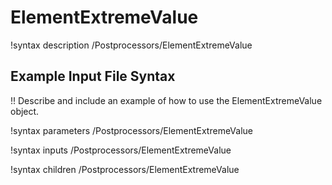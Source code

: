 # ElementExtremeValue

!syntax description /Postprocessors/ElementExtremeValue

## Example Input File Syntax

!! Describe and include an example of how to use the ElementExtremeValue object.

!syntax parameters /Postprocessors/ElementExtremeValue

!syntax inputs /Postprocessors/ElementExtremeValue

!syntax children /Postprocessors/ElementExtremeValue